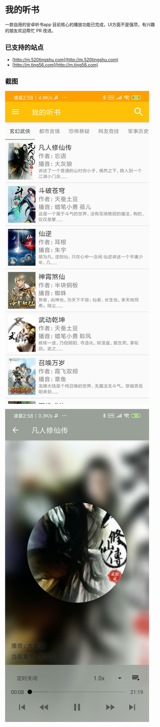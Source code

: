 # 我的听书

一款自用的安卓听书app
目前核心的播放功能已完成，UI方面不是强项，有兴趣的朋友欢迎帮忙 PR 改进。

## 已支持的站点

* [http://m.520tingshu.com](http://m.520tingshu.com)
* [http://m.ting56.com](http://m.ting56.com)

## 截图

![home](art/home.jpg)

![play](art/play.jpg)